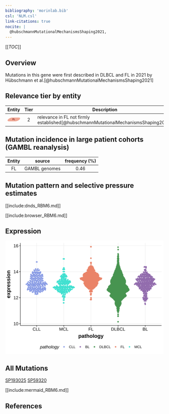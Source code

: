 ```yaml
---
bibliography: 'morinlab.bib'
csl: 'NLM.csl'
link-citations: true
nocite: |
  @hubschmannMutationalMechanismsShaping2021, 
---
```

[[_TOC_]]

## Overview

Mutations in this gene were first described in DLBCL and FL in 2021 by Hübschmann et al.[@hubschmannMutationalMechanismsShaping2021]


## Relevance tier by entity

|Entity|Tier|Description                           |
|:------:|:----:|--------------------------------------|
|![FL](images/icons/FL_tier2.png)    |2   |relevance in FL not firmly established[@hubschmannMutationalMechanismsShaping2021]|

## Mutation incidence in large patient cohorts (GAMBL reanalysis)

|Entity|source       |frequency (%)|
|:------:|:-------------:|:-------------:|
|FL    |GAMBL genomes|0.46         |

## Mutation pattern and selective pressure estimates

[[include:dnds_RBM6.md]]


[[include:browser_RBM6.md]]

## Expression
![](images/gene_expression/RBM6_by_pathology.svg)

## All Mutations

[SP193025](https://www.bcgsc.ca/downloads/morinlab/GAMBL/MALY/SP193025.html)
[SP59320](https://www.bcgsc.ca/downloads/morinlab/GAMBL/MALY/SP59320.html)

[[include:mermaid_RBM6.md]]

## References


<!-- ORIGIN: hubschmannMutationalMechanismsShaping2021b -->
<!-- FL: hubschmannMutationalMechanismsShaping2021b -->
